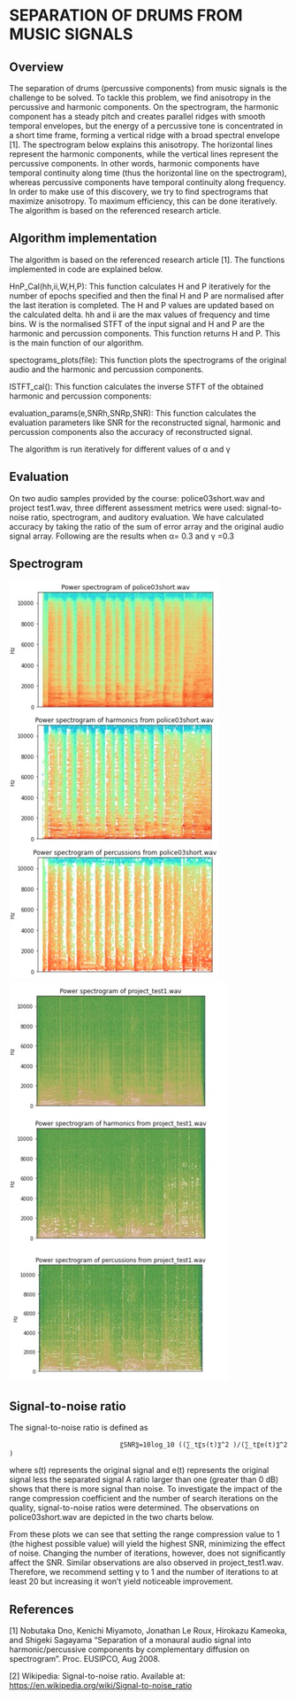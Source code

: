 #  SEPARATION OF DRUMS FROM MUSIC SIGNALS
## Overview
The separation of drums (percussive components) from music signals is the challenge to be solved. To
tackle this problem, we find anisotropy in the percussive and harmonic components. On the
spectrogram, the harmonic component has a steady pitch and creates parallel ridges with smooth
temporal envelopes, but the energy of a percussive tone is concentrated in a short time frame, forming
a vertical ridge with a broad spectral envelope [1]. The spectrogram below explains this anisotropy. The
horizontal lines represent the harmonic components, while the vertical lines represent the percussive
components.
In other words, harmonic components have temporal continuity along time (thus the horizontal line on
the spectrogram), whereas percussive components have temporal continuity along frequency. In order
to make use of this discovery, we try to find spectrograms that maximize anisotropy. To maximum
efficiency, this can be done iteratively. The algorithm is based on the referenced research article.

## Algorithm implementation

The algorithm is based on the referenced research article [1].
The functions implemented in code are explained below.

HnP_Cal(hh,ii,W,H,P):
This function calculates H and P iteratively for the number of epochs specified and then the final H and P are normalised after the last iteration is completed. The H and P values are updated based on the calculated delta.
hh and ii are the max values of frequency and time bins.
W is the normalised STFT of the input signal and H and P are the harmonic and percussion components.
This function returns H and P.
This is the main function of our algorithm.

spectograms_plots(file):
This function plots the spectrograms of the original audio and the harmonic and percussion components.

ISTFT_cal():
This function calculates the inverse STFT of the obtained harmonic and percussion components:

evaluation_params(e,SNRh,SNRp,SNR):
This function calculates the evaluation parameters like SNR for the reconstructed signal, harmonic and percussion components also the accuracy of reconstructed signal.

The algorithm is run iteratively for different values of α and γ


## Evaluation

On two audio samples provided by the course: police03short.wav and project test1.wav, three different
assessment metrics were used: signal-to-noise ratio, spectrogram, and auditory evaluation.
We have calculated accuracy by taking the ratio of the sum of error array and the original audio signal
array.
Following are the results when α= 0.3 and γ =0.3

## Spectrogram
<div float="left">
  <img src="assets/images/spectogramPolice03short.jpg" />
</div>
<div float="left">
  <img src="assets/images/spectogramProject_test1.jpg" />
</div>


## Signal-to-noise ratio
The signal-to-noise ratio is defined as

                                〖SNR〗=10log_10 ((∑_t〖s(t)〗^2 )/(∑_t〖e(t)〗^2 )

where s(t) represents the original signal and e(t) represents the original signal less the separated signal A ratio larger than one (greater than 0 dB) shows that there is more signal than noise. To investigate the impact of the range compression coefficient and the number of search iterations on the quality, signal-to-noise ratios were determined. The observations on police03short.wav are depicted in the two charts below.

From these plots we can see that setting the range compression value to 1 (the highest possible value) will yield the highest SNR, minimizing the effect of noise. Changing the number of iterations, however, does not significantly affect the SNR. Similar observations are also observed in project_test1.wav. Therefore, we recommend setting γ to 1 and the number of iterations to at least 20 but increasing it won’t yield noticeable improvement.


## References

[1] Nobutaka Dno, Kenichi Miyamoto, Jonathan Le Roux, Hirokazu Kameoka, and Shigeki Sagayama “Separation of a monaural audio signal into harmonic/percussive components by complementary diffusion on spectrogram”. Proc. EUSIPCO, Aug 2008.

[2] Wikipedia: Signal-to-noise ratio. Available at: https://en.wikipedia.org/wiki/Signal-to-noise_ratio
